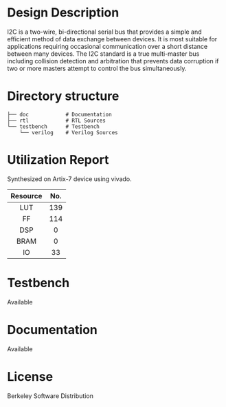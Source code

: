 # Design Description

I2C is a two-wire, bi-directional serial bus that provides a simple and efficient method of data exchange between devices. It is most suitable for applications requiring occasional communication over a short distance between many devices. The I2C standard is a true multi-master bus including collision detection and arbitration that prevents data corruption if two or more masters attempt to control the bus simultaneously.

# Directory structure 

    ├── doc            # Documentation
    ├── rtl            # RTL Sources
    └── testbench      # Testbench
        └── verilog    # Verilog Sources
        
# Utilization Report
Synthesized on Artix-7 device using vivado.

|Resource| No.|
|:---:|:---:|
|LUT|139|
|FF|114|
|DSP|0|
|BRAM|0|
|IO|33|

# Testbench
Available

# Documentation
Available

# License
Berkeley Software Distribution
